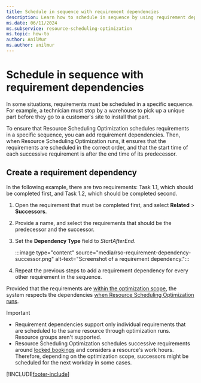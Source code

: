 ```yaml
---
title: Schedule in sequence with requirement dependencies
description: Learn how to schedule in sequence by using requirement dependencies in the Resource Scheduling Optimization add-in for Dynamics 365 Field Service.
ms.date: 06/11/2024
ms.subservice: resource-scheduling-optimization
ms.topic: how-to
author: AnilMur
ms.author: anilmur
---
```


# Schedule in sequence with requirement dependencies

In some situations, requirements must be scheduled in a specific sequence. For example, a technician must stop by a warehouse to pick up a unique part before they go to a customer's site to install that part.

To ensure that Resource Scheduling Optimization schedules requirements in a specific sequence, you can add requirement dependencies. Then, when Resource Scheduling Optimization runs, it ensures that the requirements are scheduled in the correct order, and that the start time of each successive requirement is after the end time of its predecessor.

## Create a requirement dependency

In the following example, there are two requirements: Task 1.1, which should be completed first, and Task 1.2, which should be completed second.

1. Open the requirement that must be completed first, and select **Related** > **Successors**.
1. Provide a name, and select the requirements that should be the predecessor and the successor.
1. Set the **Dependency Type** field to _StartAfterEnd_.

    :::image type="content" source="media/rso-requirement-dependency-successor.png" alt-text="Screenshot of a requirement dependency.":::

1. Repeat the previous steps to add a requirement dependency for every other requirement in the sequence.

Provided that the requirements are [within the optimization scope](rso-optimization-scope.md), the system respects the dependencies [when Resource Scheduling Optimization runs](rso-optimization-schedule.md).

> [!IMPORTANT]
> - Requirement dependencies support only individual requirements that are scheduled to the same resource through optimization runs. Resource groups aren't supported.
> - Resource Scheduling Optimization schedules successive requirements around [locked bookings](booking-lock-options.md) and considers a resource's work hours. Therefore, depending on the optimization scope, successors might be scheduled for the next workday in some cases.

[!INCLUDE[footer-include](../includes/footer-banner.md)]
